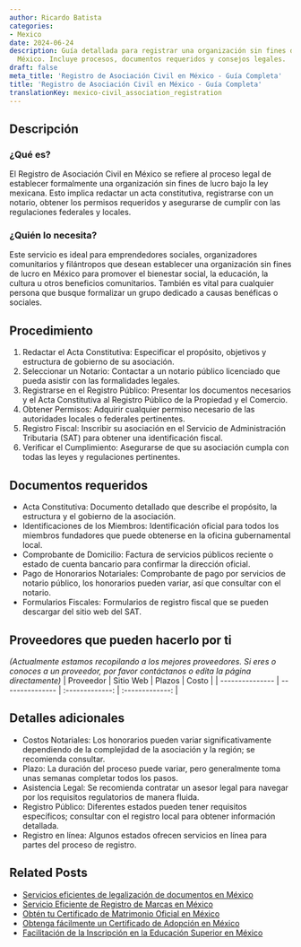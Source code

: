 ```yaml
---
author: Ricardo Batista
categories:
- Mexico
date: 2024-06-24
description: Guía detallada para registrar una organización sin fines de lucro en
  México. Incluye procesos, documentos requeridos y consejos legales.
draft: false
meta_title: 'Registro de Asociación Civil en México - Guía Completa'
title: 'Registro de Asociación Civil en México - Guía Completa'
translationKey: mexico-civil_association_registration
---
```



## Descripción
### ¿Qué es?
El Registro de Asociación Civil en México se refiere al proceso legal de establecer formalmente una organización sin fines de lucro bajo la ley mexicana. Esto implica redactar un acta constitutiva, registrarse con un notario, obtener los permisos requeridos y asegurarse de cumplir con las regulaciones federales y locales.

### ¿Quién lo necesita?
Este servicio es ideal para emprendedores sociales, organizadores comunitarios y filántropos que desean establecer una organización sin fines de lucro en México para promover el bienestar social, la educación, la cultura u otros beneficios comunitarios. También es vital para cualquier persona que busque formalizar un grupo dedicado a causas benéficas o sociales.

## Procedimiento

1. Redactar el Acta Constitutiva: Especificar el propósito, objetivos y estructura de gobierno de su asociación.
2. Seleccionar un Notario: Contactar a un notario público licenciado que pueda asistir con las formalidades legales.
3. Registrarse en el Registro Público: Presentar los documentos necesarios y el Acta Constitutiva al Registro Público de la Propiedad y el Comercio.
4. Obtener Permisos: Adquirir cualquier permiso necesario de las autoridades locales o federales pertinentes.
5. Registro Fiscal: Inscribir su asociación en el Servicio de Administración Tributaria (SAT) para obtener una identificación fiscal.
6. Verificar el Cumplimiento: Asegurarse de que su asociación cumpla con todas las leyes y regulaciones pertinentes.

## Documentos requeridos

- Acta Constitutiva: Documento detallado que describe el propósito, la estructura y el gobierno de la asociación.
- Identificaciones de los Miembros: Identificación oficial para todos los miembros fundadores que puede obtenerse en la oficina gubernamental local.
- Comprobante de Domicilio: Factura de servicios públicos reciente o estado de cuenta bancario para confirmar la dirección oficial.
- Pago de Honorarios Notariales: Comprobante de pago por servicios de notario público, los honorarios pueden variar, así que consultar con el notario.
- Formularios Fiscales: Formularios de registro fiscal que se pueden descargar del sitio web del SAT.

## Proveedores que pueden hacerlo por ti
_(Actualmente estamos recopilando a los mejores proveedores. Si eres o conoces a un proveedor, por favor contáctanos o edita la página directamente)_
| Proveedor        |     Sitio Web     |     Plazos    |       Costo      |
| --------------- | --------------- |  :-------------: | :-------------: |

## Detalles adicionales

- Costos Notariales: Los honorarios pueden variar significativamente dependiendo de la complejidad de la asociación y la región; se recomienda consultar.
- Plazo: La duración del proceso puede variar, pero generalmente toma unas semanas completar todos los pasos.
- Asistencia Legal: Se recomienda contratar un asesor legal para navegar por los requisitos regulatorios de manera fluida.
- Registro Público: Diferentes estados pueden tener requisitos específicos; consultar con el registro local para obtener información detallada.
- Registro en línea: Algunos estados ofrecen servicios en línea para partes del proceso de registro.
## Related Posts

- [Servicios eficientes de legalización de documentos en México](https://tramitit.com/es/guides/mexico/legalizaci%C3%B3n_de_documentos/)
- [Servicio Eficiente de Registro de Marcas en México](https://tramitit.com/es/guides/mexico/registro_de_marca/)
- [Obtén tu Certificado de Matrimonio Oficial en México](https://tramitit.com/es/guides/mexico/acta_de_matrimonio/)
- [Obtenga fácilmente un Certificado de Adopción en México](https://tramitit.com/es/guides/mexico/solicitud_de_acta_de_adopci%C3%B3n/)
- [Facilitación de la Inscripción en la Educación Superior en México](https://tramitit.com/es/guides/mexico/inscripci%C3%B3n_a_educaci%C3%B3n_superior/)